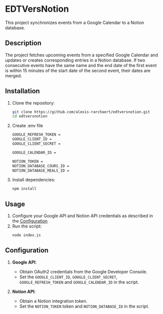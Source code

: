 # EDTVersNotion

This project synchronizes events from a Google Calendar to a Notion database.

## Description

The project fetches upcoming events from a specified Google Calendar and updates or creates corresponding entries in a Notion database. If two consecutive events have the same name and the end date of the first event is within 15 minutes of the start date of the second event, their dates are merged.

## Installation

1. Clone the repository:
    ```sh
    git clone https://github.com/alexis-rarchaert/edtversnotion.git 
    cd edtversnotion
    ```

2. Create .env file
    ```sh
    GOOGLE_REFRESH_TOKEN =
    GOOGLE_CLIENT_ID =
    GOOGLE_CLIENT_SECRET =

    GOOGLE_CALENDAR_ID =

    NOTION_TOKEN =
    NOTION_DATABASE_COURS_ID =
    NOTION_DATABASE_MEALS_ID =
    ```

3. Install dependencies:
    ```sh
    npm install
    ```

## Usage

1. Configure your Google API and Notion API credentials as described in the [Configuration](#Configuration)
2. Run the script:
    ```sh
    node index.js
    ```

## Configuration

1. **Google API**:
    - Obtain OAuth2 credentials from the Google Developer Console.
    - Set the `GOOGLE_CLIENT_ID`, `GOOGLE_CLIENT_SECRET`, `GOOGLE_REFRESH_TOKEN` and `GOOGLE_CALENDAR_ID` in the script.

2. **Notion API**:
    - Obtain a Notion integration token.
    - Set the `NOTION_TOKEN` token and `NOTION_DATABASE_ID` in the script.
